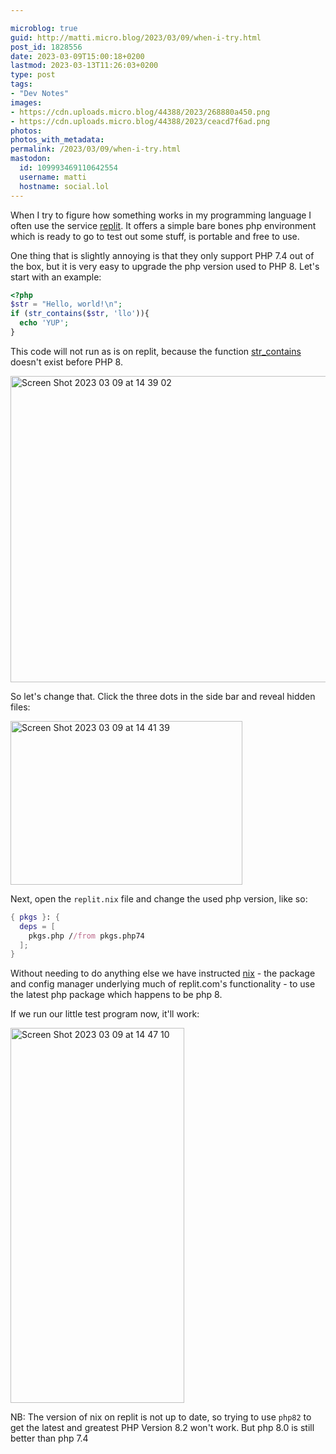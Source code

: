 ```yaml
---

microblog: true
guid: http://matti.micro.blog/2023/03/09/when-i-try.html
post_id: 1828556
date: 2023-03-09T15:00:18+0200
lastmod: 2023-03-13T11:26:03+0200
type: post
tags:
- "Dev Notes"
images:
- https://cdn.uploads.micro.blog/44388/2023/268880a450.png
- https://cdn.uploads.micro.blog/44388/2023/ceacd7f6ad.png
photos:
photos_with_metadata:
permalink: /2023/03/09/when-i-try.html
mastodon:
  id: 109993469110642554
  username: matti
  hostname: social.lol
---
```

When I try to figure how something works in my programming language I often use the service [replit](https://replit.com). It offers a simple bare bones php environment which is ready to go to test out some stuff, is portable and free to use.

One thing that is slightly annoying is that they only support PHP 7.4 out of the box, but it is very easy to upgrade the php version used to PHP 8. Let's start with an example:

```php
<?php
$str = "Hello, world!\n";
if (str_contains($str, 'llo')){
  echo 'YUP';
}
```

This code will not run as is on replit, because the function [str_contains](https://www.php.net/manual/en/function.str-contains) doesn't exist before PHP 8.

<img src="/media/uploads/2023/f28919f82e.png" alt="Screen Shot 2023 03 09 at 14 39 02" title="Screen Shot 2023-03-09 at 14.39.02.png" border="0" width="599" height="490" />

So let's change that. Click the three dots in the side bar and reveal hidden files:

<img src="/media/uploads/2023/268880a450.png" alt="Screen Shot 2023 03 09 at 14 41 39" title="Screen Shot 2023-03-09 at 14.41.39.png" border="0" width="371" height="262" />

Next, open the `replit.nix` file and change the used php version, like so:

```nix
{ pkgs }: {
  deps = [
    pkgs.php //from pkgs.php74
  ];
}
```

Without needing to do anything else we have instructed [nix](https://nixos.org) - the package and config manager underlying much of replit.com's functionality - to use the latest php package which happens to be php 8.

If we run our little test program now, it'll work:

<img src="/media/uploads/2023/ceacd7f6ad.png" alt="Screen Shot 2023 03 09 at 14 47 10" title="Screen Shot 2023-03-09 at 14.47.10.png" border="0" width="278" height="600" />

NB: The version of nix on replit is not up to date, so trying to use `php82` to get the latest and greatest PHP Version 8.2 won't work. But php 8.0 is still better than php 7.4
